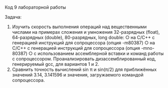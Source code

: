 Код 9 лабораторной работы

Задача:  
1. Изучить скорость выполнения операций над вещественными числами на
примерах сложения и умножения 32-разрядных (float), 64-разрядных (double),
80-разрядных, long double:
○ на C/C++ с генерацией инструкций для сопроцессора (опция -m80387)
○ на C/C++ с генерацией инструкций для сопроцессора (опция -mno-80387)
○ с использованием ассемблерной вставки и команд работы с
сопроцессором.
Проанализировать дизассемблированный код, генерируемый gcc, для
вариантов 1 и 2.
2. Сравнить точность вычислений sin π и sin(π/2) для приближённых значений
3.14, 3.141596 и значения, загружаемого командой сопроцессора.